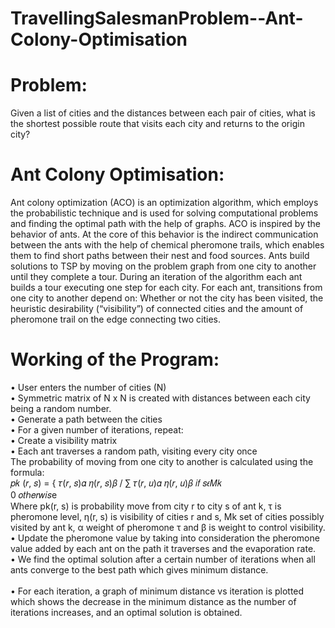 # TravellingSalesmanProblem--Ant-Colony-Optimisation

# Problem:
Given a list of cities and the distances between each pair of cities, what is the shortest possible route that visits each city and returns to the origin city?

# Ant Colony Optimisation:
Ant colony optimization (ACO) is an optimization algorithm, which employs the probabilistic technique and is used for solving computational problems and finding the optimal path with the help of graphs. ACO is inspired by the behavior of ants. At the core of this behavior is the indirect communication between the ants with the help of chemical pheromone trails, which enables them to find short paths between their nest and food sources.
Ants build solutions to TSP by moving on the problem graph from one city to another until they complete a tour. During an iteration of the algorithm each ant builds a tour executing one step for each city. For each ant, transitions from one city to another depend on: Whether or not the city has been visited, the heuristic desirability (“visibility”) of connected cities and the amount of pheromone trail on the edge connecting two cities.

# Working of the Program:
•	User enters the number of cities (N)</br>
•	Symmetric matrix of N x N is created with distances between each city being a random number.</br>
•	Generate a path between the cities</br>
•	For a given number of iterations, repeat:</br>
•	Create a visibility matrix</br>
•	Each ant traverses a random path, visiting every city once</br>
The probability of moving from one city to another is calculated using the formula:</br>
𝑝𝑘 (𝑟, 𝑠) = { 𝜏(𝑟, 𝑠)𝛼 𝜂(𝑟, 𝑠)𝛽 / ∑ 𝜏(𝑟, 𝑢)𝛼 𝜂(𝑟, 𝑢)𝛽         𝑖𝑓 𝑠𝜖𝑀𝑘 </br>
0	𝑜𝑡ℎ𝑒𝑟𝑤𝑖𝑠e</br>
Where pk(r, s) is probability move from city r to city s of ant k, τ is pheromone level, η(r, s) is visibility of cities r and s, Mk set of cities possibly visited by ant k, α weight of pheromone τ and β is weight to control visibility. </br>
•	Update the pheromone value by taking into consideration the pheromone value added by each ant on the path it traverses and the evaporation rate.</br>
•	We find the optimal solution after a certain number of iterations when all ants converge to the best path which gives minimum distance. </br>
</br>
•	For each iteration, a graph of minimum distance vs iteration is plotted which shows the decrease in the minimum distance as the number of iterations increases, and an optimal solution is obtained.

